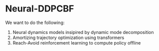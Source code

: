 # Neural-DDPCBF

We want to do the following:

1) Neural dynamics models insipired by dynamic mode decomposition
2) Amortizing trajectory optimization using transformers
3) Reach-Avoid reinforcement learning to compute policy offline
